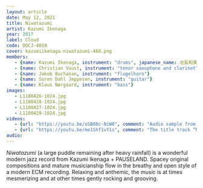 ```yaml
---
layout: article
date: May 12, 2021
title: Niwatazumi
artist: Kazumi Ikenaga
year: 2017
label: Cloud
code: DDCJ-4019
cover: kazumiikenaga-niwatazumi-460.png
members:
   - {name: Kazumi Ikenaga, instrument: "drums", japanese_name: 池長和美, url: "http://www.graphic-art.com/ikenaga/"}
   - {name: Christian Vuust, instrument: "tenor saxophone and clarinet"}
   - {name: Jakob Buchanan, instrument: "flugelhorn"}
   - {name: Soren Dahl Jeppesen, instrument: "guitar"}
   - {name: Klaus Nørgaard, instrument: "bass"}
images:
   - L1180426-1024.jpg
   - L1180428-1024.jpg
   - L1180427-1024.jpg
   - L1180429-1024.jpg
videos: 
   - {url: "https://youtu.be/oSB80c-NiW0", comment: "Audio sample from “Unspoken Language”, the first track on this album"}
   - {url: "https://youtu.be/me1Shf1vY1s", comment: "The title track “Niwatazumi”"}
audio:
---
```

*Niwatazumi* (a large puddle remaining after heavy rainfall) is a wonderful modern jazz record from Kazumi Ikenaga + PAUSELAND. Spacey original compositions and mature musicianship flow in the breathy and open style of a modern ECM recording. Relaxing and anthemic, the music is at times mesmerizing and at other times gently rocking and grooving.








